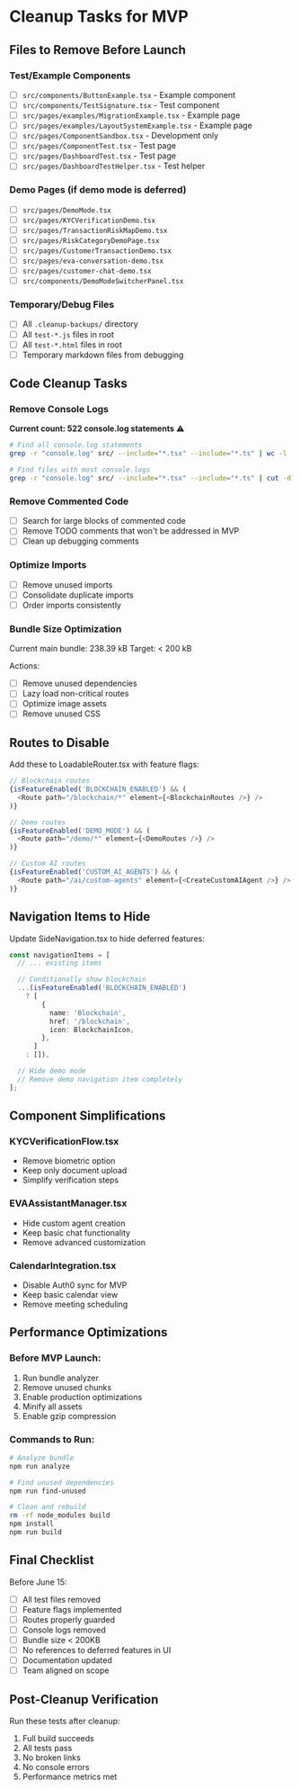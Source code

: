 # Cleanup Tasks for MVP

## Files to Remove Before Launch

### Test/Example Components

- [ ] `src/components/ButtonExample.tsx` - Example component
- [ ] `src/components/TestSignature.tsx` - Test component
- [ ] `src/pages/examples/MigrationExample.tsx` - Example page
- [ ] `src/pages/examples/LayoutSystemExample.tsx` - Example page
- [ ] `src/pages/ComponentSandbox.tsx` - Development only
- [ ] `src/pages/ComponentTest.tsx` - Test page
- [ ] `src/pages/DashboardTest.tsx` - Test page
- [ ] `src/pages/DashboardTestHelper.tsx` - Test helper

### Demo Pages (if demo mode is deferred)

- [ ] `src/pages/DemoMode.tsx`
- [ ] `src/pages/KYCVerificationDemo.tsx`
- [ ] `src/pages/TransactionRiskMapDemo.tsx`
- [ ] `src/pages/RiskCategoryDemoPage.tsx`
- [ ] `src/pages/CustomerTransactionDemo.tsx`
- [ ] `src/pages/eva-conversation-demo.tsx`
- [ ] `src/pages/customer-chat-demo.tsx`
- [ ] `src/components/DemoModeSwitcherPanel.tsx`

### Temporary/Debug Files

- [ ] All `.cleanup-backups/` directory
- [ ] All `test-*.js` files in root
- [ ] All `test-*.html` files in root
- [ ] Temporary markdown files from debugging

## Code Cleanup Tasks

### Remove Console Logs

**Current count: 522 console.log statements** ⚠️

```bash
# Find all console.log statements
grep -r "console.log" src/ --include="*.tsx" --include="*.ts" | wc -l

# Find files with most console.logs
grep -r "console.log" src/ --include="*.tsx" --include="*.ts" | cut -d: -f1 | sort | uniq -c | sort -nr | head -10
```

### Remove Commented Code

- [ ] Search for large blocks of commented code
- [ ] Remove TODO comments that won't be addressed in MVP
- [ ] Clean up debugging comments

### Optimize Imports

- [ ] Remove unused imports
- [ ] Consolidate duplicate imports
- [ ] Order imports consistently

### Bundle Size Optimization

Current main bundle: 238.39 kB
Target: < 200 kB

Actions:

- [ ] Remove unused dependencies
- [ ] Lazy load non-critical routes
- [ ] Optimize image assets
- [ ] Remove unused CSS

## Routes to Disable

Add these to LoadableRouter.tsx with feature flags:

```typescript
// Blockchain routes
{isFeatureEnabled('BLOCKCHAIN_ENABLED') && (
  <Route path="/blockchain/*" element={<BlockchainRoutes />} />
)}

// Demo routes
{isFeatureEnabled('DEMO_MODE') && (
  <Route path="/demo/*" element={<DemoRoutes />} />
)}

// Custom AI routes
{isFeatureEnabled('CUSTOM_AI_AGENTS') && (
  <Route path="/ai/custom-agents" element={<CreateCustomAIAgent />} />
)}
```

## Navigation Items to Hide

Update SideNavigation.tsx to hide deferred features:

```typescript
const navigationItems = [
  // ... existing items

  // Conditionally show blockchain
  ...(isFeatureEnabled('BLOCKCHAIN_ENABLED')
    ? [
        {
          name: 'Blockchain',
          href: '/blockchain',
          icon: BlockchainIcon,
        },
      ]
    : []),

  // Hide demo mode
  // Remove demo navigation item completely
];
```

## Component Simplifications

### KYCVerificationFlow.tsx

- Remove biometric option
- Keep only document upload
- Simplify verification steps

### EVAAssistantManager.tsx

- Hide custom agent creation
- Keep basic chat functionality
- Remove advanced customization

### CalendarIntegration.tsx

- Disable Auth0 sync for MVP
- Keep basic calendar view
- Remove meeting scheduling

## Performance Optimizations

### Before MVP Launch:

1. Run bundle analyzer
2. Remove unused chunks
3. Enable production optimizations
4. Minify all assets
5. Enable gzip compression

### Commands to Run:

```bash
# Analyze bundle
npm run analyze

# Find unused dependencies
npm run find-unused

# Clean and rebuild
rm -rf node_modules build
npm install
npm run build
```

## Final Checklist

Before June 15:

- [ ] All test files removed
- [ ] Feature flags implemented
- [ ] Routes properly guarded
- [ ] Console logs removed
- [ ] Bundle size < 200KB
- [ ] No references to deferred features in UI
- [ ] Documentation updated
- [ ] Team aligned on scope

## Post-Cleanup Verification

Run these tests after cleanup:

1. Full build succeeds
2. All tests pass
3. No broken links
4. No console errors
5. Performance metrics met

